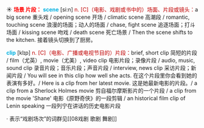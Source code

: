 ☀ <font color="red">**场景 片段：**</font>
<font color="sky blue">**scene**</font> [si:n] 
<font color="#c00000">n. [C]（电影、戏剧或书中的）场面、片段或镜头：</font>a big scene 重头戏 / opening scene 开场 / climatic scene 高潮段 / romantic, touching scene 浪漫的场面；动人的场面 / chase, fight scene 追逐场面；打斗场面 / kissing scene 吻戏 / death scene 死亡场景 / Then the scene shifts to the kitchen. 接着镜头切换到了厨房。
           
<font color="sky blue">**clip**</font> [klɪp]
<font color="#c00000">n. [C]（电影、广播或电视节目的）片段：</font>brief, short clip 简短的片段 / film（尤英）, movie（尤美）, video clip 电影片段；录像片段 / audio, music, sound clip 录音片段；音乐片段；声音片段 / interview, news clip 采访片段；新闻片段 / You will see in this clip how well she acts. 在这个片段里你会看到她的表演有多好。/ Here is a clip from her latest movie. 这是她最新电影的片段。/ a clip from a Sherlock Holmes movie 剪自福尔摩斯影片的一个片段 / a clip from the movie 'Shane' 电影《原野奇侠》的一段剪辑 / an historical film clip of Lenin speaking 一段列宁在讲话的历史电影片段

· 表示“戏剧场次”的词群见[[08戏剧 歌剧 舞剧]]
